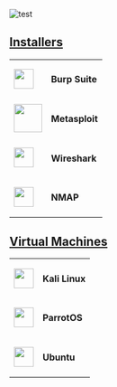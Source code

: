 ![test](https://github.com/HankBoone/CTFTools/blob/main/Media/CTFTools.png)

<table>
  <h2><a href="https://github.com/HankBoone/CTFTools/tree/main/Installers">Installers</a></h2>
  <tr>
    <td>
      <img src="https://github.com/HankBoone/CTFTools/blob/main/Media/BurpSuite.png" data-canonical-src="https://github.com/HankBoone/CTFTools/blob/main/Media/BurpSuite.png" width="35" height="35" />
    </td>
    <td>
      <h4>Burp Suite</h4>
    </td>
    </tr>
  <tr>
    <td>
      <img src="https://github.com/HankBoone/CTFTools/blob/main/Media/Metasploit.png" data-canonical-src="https://github.com/HankBoone/CTFTools/blob/main/Media/Metasploit.png" width="50" height="50" />
    </td>
    <td>
      <h4>Metasploit</h4>
    </td>
    </tr>
  <tr>
    <td>
      <img src="https://github.com/HankBoone/CTFTools/blob/main/Media/WireShark.png" data-canonical-src="https://github.com/HankBoone/CTFTools/blob/main/Media/WireShark.png" width="35" height="35" />
    </td>
    <td>
      <h4>Wireshark</h4>
    </td>
    </tr>
  <tr>
    <td>
      <img src="https://github.com/HankBoone/CTFTools/blob/main/Media/Nmap.png" data-canonical-src="https://github.com/HankBoone/CTFTools/blob/main/Media/Nmap.png" width="35" height="35" />
    </td>
    <td>
      <h4>NMAP</h4>
    </td>
    </tr>
</table>
<table>
  <h2><a href="https://github.com/HankBoone/CTFTools/tree/main/VMs">Virtual Machines</a></h2>
  <tr>
    <td>
      <img src="https://github.com/HankBoone/CTFTools/blob/main/Media/Kali.png" data-canonical-src="https://github.com/HankBoone/CTFTools/blob/main/Media/Kali.png" width="35" height="35" />
    </td>
    <td>
      <h4>Kali Linux</h4>
    </td>
  </tr>
  <tr>
    <td>
      <img src="https://github.com/HankBoone/CTFTools/blob/main/Media/ParrotOS.png" data-canonical-src="https://github.com/HankBoone/CTFTools/blob/main/Media/ParrotOS.png" width="35" height="35" />
    </td>
    <td>
      <h4>ParrotOS</h4>
    </td>
  </tr>
  <tr>
    <td><img src="https://github.com/HankBoone/CTFTools/blob/main/Media/Ubuntu.png" data-canonical-src="https://github.com/HankBoone/CTFTools/blob/main/Media/Ubuntu.png" width="35" height="35" />
    </td>
    <td>
      <h4>Ubuntu</h4>
    </td>
  </tr>
  </table>
